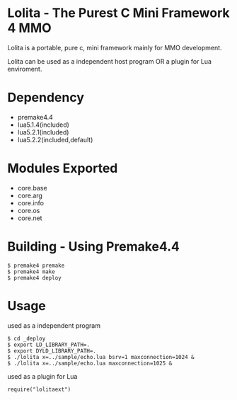 Lolita - The Purest C Mini Framework 4 MMO
==========================================

Lolita is a portable, pure c, mini framework mainly for MMO development.

Lolita can be used as a independent host program OR a plugin for Lua enviroment.

Dependency
==========================================

* premake4.4
* lua5.1.4(included)
* lua5.2.1(included)
* lua5.2.2(included,default)

Modules Exported
================

* core.base
* core.arg
* core.info
* core.os
* core.net

Building - Using Premake4.4
===========================

    $ premake4 premake
    $ premake4 make
    $ premake4 deploy

Usage
=====
used as a independent program

    $ cd _deploy
    $ export LD_LIBRARY_PATH=.
    $ export DYLD_LIBRARY_PATH=.
    $ ./lolita x=../sample/echo.lua bsrv=1 maxconnection=1024 &
    $ ./lolita x=../sample/echo.lua maxconnection=1025 &
    
used as a plugin for Lua

    require("lolitaext")
